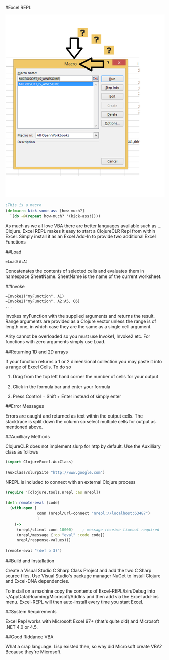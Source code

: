#Excel REPL

![WFT](WFT.png)
```clojure
;This is a macro
(defmacro kick-some-ass [how-much?]
  `(do ~@(repeat how-much? '(kick-ass!))))
```


As much as we all love VBA there are better languages available such as ... Clojure.  Excel REPL makes it easy to start a ClojureCLR Repl from within Excel.  Simply install it as an Excel Add-In to provide two additional Excel Functions

##Load

    =Load(A:A)

Concatenates the contents of selected cells and evaluates them in namespace SheetName.  SheetName is the name of the current worksheet.

##Invoke

    =Invoke1("myFunction", A1)
    =Invoke2("myFunction", A2:A5, C6)
    ...

Invokes myFunction with the supplied arguments and returns the result.  Range arguments are provided as a Clojure vector unless the range is of length one, in which case they are the same as a single cell argument.

Arity cannot be overloaded so you must use Invoke1, Invoke2 etc.  For functions with zero arguments simply use Load.

##Returning 1D and 2D arrays

If your function returns a 1 or 2 dimensional collection you may paste it into a range of Excel Cells.  To do so

1) Drag from the top left hand corner the number of cells for your output

2) Click in the formula bar and enter your formula

3) Press Control + Shift + Enter instead of simply enter

##Error Messages

Errors are caught and returned as text within the output cells.  The stacktrace is split down the column so select multiple cells for output as mentioned above.

##Auxilliary Methods

ClojureCLR does not implement slurp for http by default.  Use the Auxilliary class as follows

```clojure
(import ClojureExcel.AuxClass)

(AuxClass/slurpSite "http://www.google.com")
```

NREPL is included to connect with an external Clojure process

```clojure
(require '[clojure.tools.nrepl :as nrepl])

(defn remote-eval [code]
  (with-open [
              conn (nrepl/url-connect "nrepl://localhost:63487")
              ]
    (->
     (nrepl/client conn 10000)    ; message receive timeout required
     (nrepl/message {:op "eval" :code code})
     nrepl/response-values)))

(remote-eval "(def b 3)")
```

##Build and Installation

Create a Visual Studio C Sharp Class Project and add the two C Sharp source files.  Use Visual Studio's package manager NuGet to install Clojure and Excel-DNA dependencies.

To install on a machine copy the contents of Excel-REPL/bin/Debug into ~/AppData/Roaming/Microsoft/AddIns and then add via the Excel add-ins menu.  Excel-REPL will then auto-install every time you start Excel.

##System Requirements

Excel Repl works with Microsoft Excel 97+ (that's quite old) and Microsoft .NET 4.0 or 4.5.

##Good Riddance VBA

What a crap language.  Lisp existed then, so why did Microsoft create VBA?  Because they're Microsoft.
